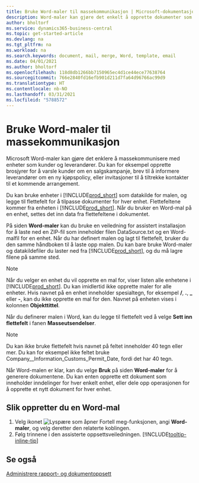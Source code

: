 ```yaml
---
title: Bruke Word-maler til massekommunikasjon | Microsoft-dokumentasjon
description: Word-maler kan gjøre det enkelt å opprette dokumenter som er tilpasset for bestemte enheter.
author: bholtorf
ms.service: dynamics365-business-central
ms.topic: get-started-article
ms.devlang: na
ms.tgt_pltfrm: na
ms.workload: na
ms.search.keywords: document, mail, merge, Word, template, email
ms.date: 04/01/2021
ms.author: bholtorf
ms.openlocfilehash: 118d8db1266bb7150965ec4d1ce44ece77638764
ms.sourcegitcommit: 766e2840fd16efb901d211d7fa64d96766ac99d9
ms.translationtype: HT
ms.contentlocale: nb-NO
ms.lasthandoff: 03/31/2021
ms.locfileid: "5788572"
---
```

# <a name="using-word-templates-for-bulk-communication"></a>Bruke Word-maler til massekommunikasjon
Microsoft Word-maler kan gjøre det enklere å massekommunisere med enheter som kunder og leverandører. Du kan for eksempel opprette brosjyrer for å varsle kunder om en salgskampanje, brev til å informere leverandører om en ny kjøpspolicy, eller invitasjoner til å tiltrekke kontakter til et kommende arrangement.

Du kan bruke enheter i [!INCLUDE[prod_short](includes/prod_short.md)] som datakilde for malen, og legge til flettefelt for å tilpasse dokumenter for hver enhet. Flettefeltene kommer fra enheten i [!INCLUDE[prod_short](includes/prod_short.md)]. Når du bruker en Word-mal på en enhet, settes det inn data fra flettefeltene i dokumentet.

På siden **Word-maler** kan du bruke en veiledning for assistert installasjon for å laste ned en ZIP-fil som inneholder filen DataSource.txt og en Word-malfil for en enhet. Når du har definert malen og lagt til flettefelt, bruker du den samme håndboken til å laste opp malen. Du kan bare bruke Word-maler og datakildefiler du laster ned fra [!INCLUDE[prod_short](includes/prod_short.md)], og du må lagre filene på samme sted.

> [!NOTE]
> Når du velger en enhet du vil opprette en mal for, viser listen alle enhetene i [!INCLUDE[prod_short](includes/prod_short.md)]. Du kan imidlertid ikke opprette maler for alle enheter. Hvis navnet på en enhet inneholder spesialtegn, for eksempel **/**, **.**, **_** eller **-**, kan du ikke opprette en mal for den. Navnet på enheten vises i kolonnen **Objekttittel**.

Når du definerer malen i Word, kan du legge til flettefelt ved å velge **Sett inn flettefelt** i fanen **Masseutsendelser**.

> [!NOTE]
> Du kan ikke bruke flettefelt hvis navnet på feltet inneholder 40 tegn eller mer. Du kan for eksempel ikke feltet bruke Company__Information_Customs_Permit_Date, fordi det har 40 tegn. 

Når Word-malen er klar, kan du velge **Bruk** på siden **Word-maler** for å generere dokumentene. Du kan enten opprette ett dokument som inneholder inndelinger for hver enkelt enhet, eller dele opp operasjonen for å opprette et nytt dokument for hver enhet.

## <a name="to-create-a-word-template"></a>Slik oppretter du en Word-mal
1. Velg ikonet ![Lyspære som åpner Fortell meg-funksjonen](media/ui-search/search_small.png "Fortell hva du vil gjøre"), angi **Word-maler**, og velg deretter den relaterte koblingen.
2. Følg trinnene i den assisterte oppsettsveiledningen. [!INCLUDE[tooltip-inline-tip](includes/tooltip-inline-tip_md.md)]

## <a name="see-also"></a>Se også
[Administrere rapport- og dokumentoppsett](ui-manage-report-layouts.md)  
